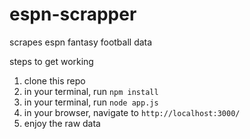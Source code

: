 # espn-scrapper
scrapes espn fantasy football data


steps to get working
1. clone this repo
2. in your terminal, run `npm install`
3. in your terminal, run `node app.js`
4. in your browser, navigate to `http://localhost:3000/`
5. enjoy the raw data
